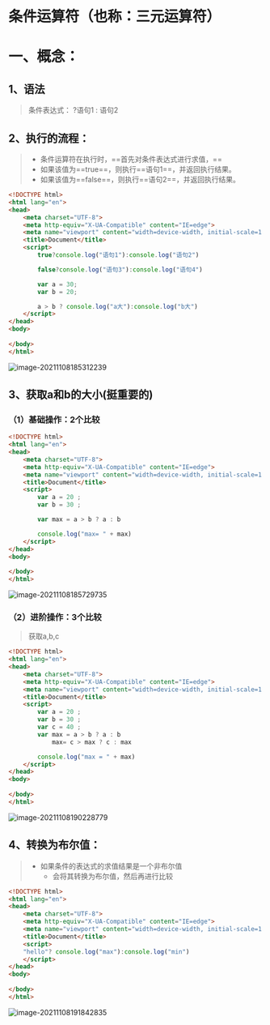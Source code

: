 # 条件运算符（也称：三元运算符）

# 一、概念：

## 1、语法

> 条件表达式： ?语句1 : 语句2

## 2、执行的流程：

>
>- 条件运算符在执行时，==首先对条件表达式进行求值，==
>  - 如果该值为==true==，则执行==语句1==，并返回执行结果。
>  - 如果该值为==false==，则执行==语句2==，并返回执行结果。

```html
<!DOCTYPE html>
<html lang="en">
<head>
    <meta charset="UTF-8">
    <meta http-equiv="X-UA-Compatible" content="IE=edge">
    <meta name="viewport" content="width=device-width, initial-scale=1.0">
    <title>Document</title>
    <script>
        true?console.log("语句1"):console.log("语句2")

        false?console.log("语句3"):console.log("语句4")

        var a = 30;
        var b = 20;

        a > b ? console.log("a大"):console.log("b大")
    </script>
</head>
<body>
    
</body>
</html>
```

![image-20211108185312239](https://gitee.com/qKONGq123/drawing-bed/raw/master/image-20211108185312239.png)

## 3、获取a和b的大小(挺重要的)

### （1）基础操作：2个比较

```html
<!DOCTYPE html>
<html lang="en">
<head>
    <meta charset="UTF-8">
    <meta http-equiv="X-UA-Compatible" content="IE=edge">
    <meta name="viewport" content="width=device-width, initial-scale=1.0">
    <title>Document</title>
    <script>
        var a = 20 ;
        var b = 30 ;

        var max = a > b ? a : b

        console.log("max= " + max)
    </script>
</head>
<body>
    
</body>
</html>
```

![image-20211108185729735](https://gitee.com/qKONGq123/drawing-bed/raw/master/image-20211108185729735.png)

### （2）进阶操作：3个比较

> 获取a,b,c

```html
<!DOCTYPE html>
<html lang="en">
<head>
    <meta charset="UTF-8">
    <meta http-equiv="X-UA-Compatible" content="IE=edge">
    <meta name="viewport" content="width=device-width, initial-scale=1.0">
    <title>Document</title>
    <script>
        var a = 20 ;
        var b = 30 ;
        var c = 40 ;
        var max = a > b ? a : b
       		max= c > max ? c : max

        console.log("max = " + max)
    </script>
</head>
<body>
    
</body>
</html>
```

![image-20211108190228779](https://gitee.com/qKONGq123/drawing-bed/raw/master/image-20211108190228779.png)

## 4、转换为布尔值：

> - 如果条件的表达式的求值结果是一个非布尔值
>   - 会将其转换为布尔值，然后再进行比较

```html
<!DOCTYPE html>
<html lang="en">
<head>
    <meta charset="UTF-8">
    <meta http-equiv="X-UA-Compatible" content="IE=edge">
    <meta name="viewport" content="width=device-width, initial-scale=1.0">
    <title>Document</title>
    <script>
    "hello"? console.log("max"):console.log("min")
    </script>
</head>
<body>
    
</body>
</html>
```

![image-20211108191842835](https://gitee.com/qKONGq123/drawing-bed/raw/master/image-20211108191842835.png)
